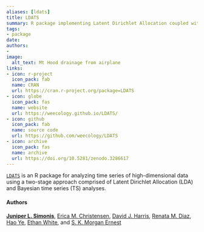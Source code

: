 ```yaml
---
aliases: [ldats]
title: LDATS
summary: R package implementing Latent Dirichlet Allocation coupled with Bayesian Time Series
tags:
- package
date: 
authors: 
-
image:
  alt_text: Mt Hood drainage from airplane
links:
- icon: r-project
  icon_pack: fab
  name: CRAN
  url: https://cran.r-project.org/package=LDATS
- icon: globe
  icon_pack: fas
  name: website
  url: https://weecology.github.io/LDATS/
- icon: github
  icon_pack: fab
  name: source code
  url: https://github.com/weecology/LDATS
- icon: archive
  icon_pack: fas
  name: archive
  url: https://doi.org/10.5281/zenodo.3286617
---
```


[`LDATS`](https://weecology.github.io/LDATS/) is an R package for analyzing time series of high-dimensional data using a two-stage approach comprised of Latent Dirichlet Allocation (LDA) and Bayesian time series (TS) analyses.

#### Authors

[**Juniper L. Simonis**](https://orcid.org/0000-0001-9798-0460),
[Erica M. Christensen](https://orcid.org/0000-0002-5635-2502),
[David J. Harris](https://orcid.org/0000-0003-3332-9307),
[Renata M. Diaz](https://orcid.org/0000-0003-0803-4734), 
[Hao Ye](https://orcid.org/0000-0002-8630-1458), 
[Ethan White](https://orcid.org/0000-0001-6728-7745), 
and 
[S. K. Morgan Ernest](https://orcid.org/0000-0002-6026-8530)

